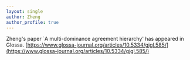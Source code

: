 ```yaml
---
layout: single
author: Zheng
author_profile: true
---
```


Zheng's paper `A multi-dominance agreement hierarchy' has appeared in Glossa. [https://www.glossa-journal.org/articles/10.5334/gjgl.585/](https://www.glossa-journal.org/articles/10.5334/gjgl.585/)
